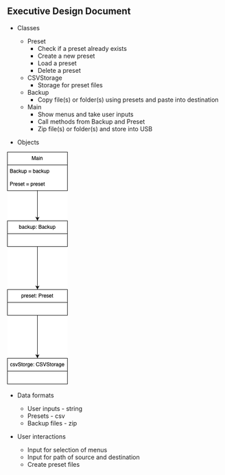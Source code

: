 ## Executive Design Document

* Classes
  * Preset
    * Check if a preset already exists
    * Create a new preset
    * Load a preset
    * Delete a preset
  * CSVStorage
    * Storage for preset files
  * Backup
    * Copy file(s) or folder(s) using presets and paste into destination
  * Main
    * Show menus and take user inputs
    * Call methods from Backup and Preset
    * Zip file(s) or folder(s) and store into USB
   
* Objects

![Object Diagram](https://github.com/jschnell13/StealthElf/blob/main/Diagrams/UML_Object_Diagram.png "Object Diagram")

* Data formats
  * User inputs - string
  * Presets - csv
  * Backup files - zip
 
* User interactions
  * Input for selection of menus
  * Input for path of source and destination
  * Create preset files
